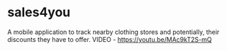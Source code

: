 # sales4you
A mobile application to track nearby clothing stores and potentially, their discounts they have to offer.
      VIDEO - https://youtu.be/MAc9kT2S-mQ
